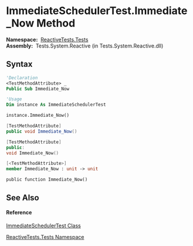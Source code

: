 # ImmediateSchedulerTest.Immediate\_Now Method

**Namespace:**  [ReactiveTests.Tests](ReactiveTests.Tests\ReactiveTests.Tests.md)  
**Assembly:**  Tests.System.Reactive (in Tests.System.Reactive.dll)

## Syntax

```vb
'Declaration
<TestMethodAttribute> _
Public Sub Immediate_Now
```

```vb
'Usage
Dim instance As ImmediateSchedulerTest

instance.Immediate_Now()
```

```csharp
[TestMethodAttribute]
public void Immediate_Now()
```

```c++
[TestMethodAttribute]
public:
void Immediate_Now()
```

```fsharp
[<TestMethodAttribute>]
member Immediate_Now : unit -> unit 
```

```jscript
public function Immediate_Now()
```

## See Also

#### Reference

[ImmediateSchedulerTest Class](ImmediateSchedulerTest\ImmediateSchedulerTest.md)

[ReactiveTests.Tests Namespace](ReactiveTests.Tests\ReactiveTests.Tests.md)




